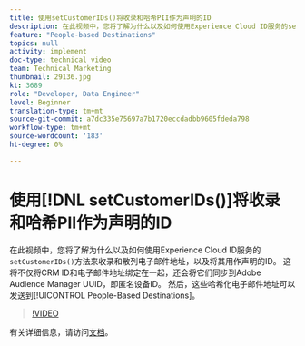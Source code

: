 ```yaml
---
title: 使用setCustomerIDs()将收录和哈希PII作为声明的ID
description: 在此视频中，您将了解为什么以及如何使用Experience Cloud ID服务的setCustomerIDs()方法来收录和散列电子邮件地址，以及将其用作声明的ID。 这将不仅将CRM ID和电子邮件地址绑定在一起，还会将它们同步到Adobe Audience Manager UUID，即匿名设备ID。 然后，这些哈希电子邮件地址可以发送到基于人员的目标。
feature: "People-based Destinations"
topics: null
activity: implement
doc-type: technical video
team: Technical Marketing
thumbnail: 29136.jpg
kt: 3689
role: "Developer, Data Engineer"
level: Beginner
translation-type: tm+mt
source-git-commit: a7dc335e75697a7b1720eccdadbb9605fdeda798
workflow-type: tm+mt
source-wordcount: '183'
ht-degree: 0%

---
```



# 使用[!DNL setCustomerIDs()]将收录和哈希PII作为声明的ID

在此视频中，您将了解为什么以及如何使用Experience Cloud ID服务的`setCustomerIDs()`方法来收录和散列电子邮件地址，以及将其用作声明的ID。 这将不仅将CRM ID和电子邮件地址绑定在一起，还会将它们同步到Adobe Audience Manager UUID，即匿名设备ID。 然后，这些哈希化电子邮件地址可以发送到[!UICONTROL People-Based Destinations]。

>[!VIDEO](https://video.tv.adobe.com/v/29136/?quality=12)

有关详细信息，请访问[文档](https://docs.adobe.com/content/help/en/id-service/using/reference/hashing-support.html)。
